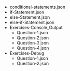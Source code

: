 - conditional-statements.json
- if-Statement.json
- else-Statement.json
- else-if-Statement.json
- Exercises-Console_Output
    - Question-1.json
    - Question-2.json
    - Question-3.json
    - Question-4.json
- Exercises-Debug
    - Question-1.json
    - Question-2.json
